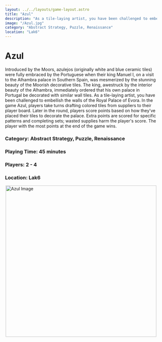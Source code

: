 ```yaml
---
layout: ../../layouts/game-layout.astro
title: "Azul"
description: "As a tile-laying artist, you have been challenged to embellish the walls of the Royal Palace of Evora."
image: "/Azul.jpg"
category: "Abstract Strategy, Puzzle, Renaissance"
location: "Lak6"
---
```

# Azul

Introduced by the Moors, azulejos (originally white and blue ceramic tiles) were fully embraced by the Portuguese when their king Manuel I, on a visit to the Alhambra palace in Southern Spain, was mesmerized by the stunning beauty of the Moorish decorative tiles. The king, awestruck by the interior beauty of the Alhambra, immediately ordered that his own palace in Portugal be decorated with similar wall tiles. As a tile-laying artist, you have been challenged to embellish the walls of the Royal Palace of Evora.  In the game Azul, players take turns drafting colored tiles from suppliers to their player board. Later in the round, players score points based on how they've placed their tiles to decorate the palace. Extra points are scored for specific patterns and completing sets; wasted supplies harm the player's score. The player with the most points at the end of the game wins.  

### Category: Abstract Strategy, Puzzle, Renaissance

### Playing Time: 45 minutes

### Players: 2 - 4

### Location: Lak6

<img src="/Azul.jpg" alt="Azul Image" width="500" style="display: block; margin: 0 auto">

